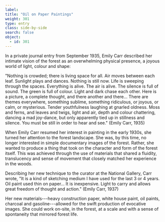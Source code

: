 ```yaml
---
label: 
title: "Oil on Paper Paintings"
weight: 301
type: entry
class: side-by-side
search: false
object:
  - id: 301
---
```

In a private journal entry from September 1935, Emily Carr described her intimate vision of the forest as an overwhelming physical presence, a joyous world of light, colour and shape:

"Nothing is crowded; there is living space for all. Air moves between each leaf. Sunlight plays and dances. Nothing is still now. Life is sweeping through the spaces. Everything is alive. The air is alive. The silence is full of sound. The green is full of colour. Light and dark chase each other. Here is a picture, a complete thought, and there another and there... There are themes everywhere, something sublime, something ridiculous, or joyous, or calm, or mysterious. Tender youthfulness laughing at gnarled oldness. Moss and ferns, and leaves and twigs, light and air, depth and colour chattering, dancing a mad joy-dance, but only apparently tied up in stillness and silence. You must be still in order to hear and see." (Emily Carr, 1935)

When Emily Carr resumed her interest in painting in the early 1930s, she turned her attention to the forest landscape. She was, by this time, no longer interested in simple documentary images of the forest. Rather, she wanted to produce a thing that took on the character and form of the forest itself. This was achieved through the use of materials that shared a fluidity, translucency and sense of movement that closely matched her experience in the woods.

Describing her new technique to the curator at the National Gallery, Carr wrote, "It is a kind of sketching medium I have used for the last 3 or 4 years. Oil paint used thin on paper... It is inexpensive. Light to carry and allows great freedom of thought and action." (Emily Carr, 1937)

Her new materials---heavy construction paper, white house paint, oil paints, charcoal and gasoline---allowed for the swift production of evocative images. She could work on-site, in the forest, at a scale and with a sense of spontaneity that mirrored forest life.
